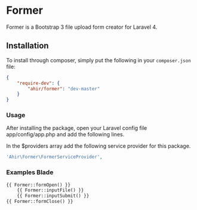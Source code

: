 # Former

Former is a Bootstrap 3 file upload form creator for Laravel 4.

## Installation

To install through composer, simply put the following in your `composer.json` file:

```json
{
	"require-dev": {
		"ahir/former": "dev-master"
	}
}
```

### Usage

After installing the package, open your Laravel config file app/config/app.php and add the following lines.

In the $providers array add the following service provider for this package.

```php
'Ahir\Former\FormerServiceProvider',
```

### Examples Blade

```php	
{{ Former::formOpen() }}
	{{ Former::inputFile() }}
	{{ Former::inputSubmit() }}
{{ Former::formClose() }}
```